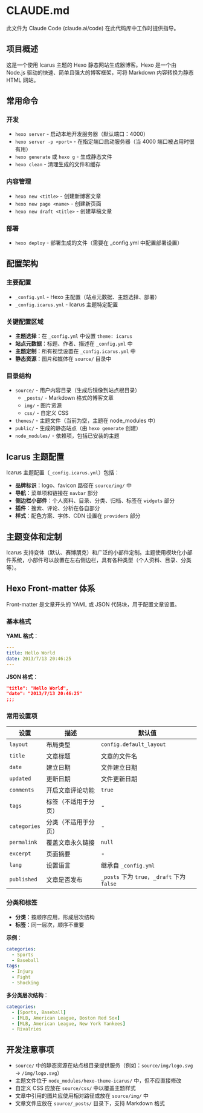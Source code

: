 # CLAUDE.md

此文件为 Claude Code (claude.ai/code) 在此代码库中工作时提供指导。

## 项目概述

这是一个使用 Icarus 主题的 Hexo 静态网站生成器博客。Hexo 是一个由 Node.js 驱动的快速、简单且强大的博客框架，可将 Markdown 内容转换为静态 HTML 网站。

## 常用命令

### 开发
- `hexo server` - 启动本地开发服务器（默认端口：4000）
- `hexo server -p <port>` - 在指定端口启动服务器（当 4000 端口被占用时很有用）
- `hexo generate` 或 `hexo g` - 生成静态文件
- `hexo clean` - 清理生成的文件和缓存

### 内容管理
- `hexo new <title>` - 创建新博客文章
- `hexo new page <name>` - 创建新页面
- `hexo new draft <title>` - 创建草稿文章

### 部署
- `hexo deploy` - 部署生成的文件（需要在 _config.yml 中配置部署设置）

## 配置架构

### 主要配置
- `_config.yml` - Hexo 主配置（站点元数据、主题选择、部署）
- `_config.icarus.yml` - Icarus 主题特定配置

### 关键配置区域
- **主题选择**：在 `_config.yml` 中设置 `theme: icarus`
- **站点元数据**：标题、作者、描述在 `_config.yml` 中
- **主题定制**：所有视觉设置在 `_config.icarus.yml` 中
- **静态资源**：图片和媒体在 `source/` 目录中

### 目录结构
- `source/` - 用户内容目录（生成后镜像到站点根目录）
  - `_posts/` - Markdown 格式的博客文章
  - `img/` - 图片资源
  - `css/` - 自定义 CSS
- `themes/` - 主题文件（当前为空，主题在 node_modules 中）
- `public/` - 生成的静态站点（由 `hexo generate` 创建）
- `node_modules/` - 依赖项，包括已安装的主题

## Icarus 主题配置

Icarus 主题配置（`_config.icarus.yml`）包括：
- **品牌标识**：logo、favicon 路径在 `source/img/` 中
- **导航**：菜单项和链接在 `navbar` 部分
- **侧边栏小部件**：个人资料、目录、分类、归档、标签在 `widgets` 部分
- **插件**：搜索、评论、分析在各自部分
- **样式**：配色方案、字体、CDN 设置在 `providers` 部分

## 主题变体和定制

Icarus 支持变体（默认、赛博朋克）和广泛的小部件定制。主题使用模块化小部件系统，小部件可以放置在左右侧边栏，具有各种类型（个人资料、目录、分类等）。

## Hexo Front-matter 体系

Front-matter 是文章开头的 YAML 或 JSON 代码块，用于配置文章设置。

### 基本格式

**YAML 格式**：
```yaml
---
title: Hello World
date: 2013/7/13 20:46:25
---
```

**JSON 格式**：
```json
"title": "Hello World",
"date": "2013/7/13 20:46:25"
;;;
```

### 常用设置项

| 设置 | 描述 | 默认值 |
|------|------|--------|
| `layout` | 布局类型 | `config.default_layout` |
| `title` | 文章标题 | 文章的文件名 |
| `date` | 建立日期 | 文件建立日期 |
| `updated` | 更新日期 | 文件更新日期 |
| `comments` | 开启文章评论功能 | `true` |
| `tags` | 标签（不适用于分页） | - |
| `categories` | 分类（不适用于分页） | - |
| `permalink` | 覆盖文章永久链接 | `null` |
| `excerpt` | 页面摘要 | - |
| `lang` | 设置语言 | 继承自 `_config.yml` |
| `published` | 文章是否发布 | `_posts` 下为 `true`，`_draft` 下为 `false` |

### 分类和标签

- **分类**：按顺序应用，形成层次结构
- **标签**：同一层次，顺序不重要

**示例**：
```yaml
categories:
  - Sports
  - Baseball
tags:
  - Injury
  - Fight
  - Shocking
```

**多分类层次结构**：
```yaml
categories:
  - [Sports, Baseball]
  - [MLB, American League, Boston Red Sox]
  - [MLB, American League, New York Yankees]
  - Rivalries
```

## 开发注意事项

- `source/` 中的静态资源在站点根目录提供服务（例如：`source/img/logo.svg` → `/img/logo.svg`）
- 主题文件位于 `node_modules/hexo-theme-icarus/` 中，但不应直接修改
- 自定义 CSS 应放在 `source/css/` 中以覆盖主题样式
- 文章中引用的图片应使用相对路径或放在 `source/img/` 中
- 文章文件应放在 `source/_posts/` 目录下，支持 Markdown 格式